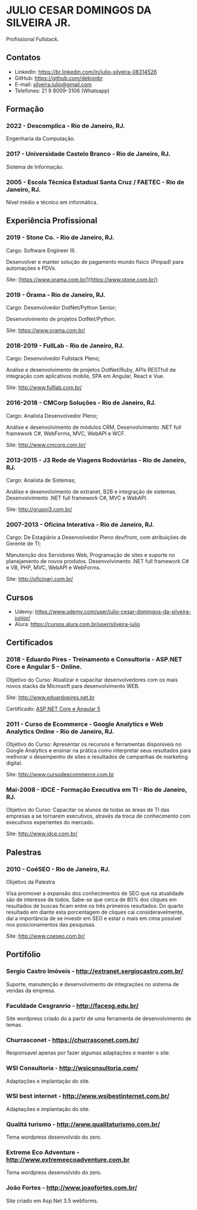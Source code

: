 # JULIO CESAR DOMINGOS DA SILVEIRA JR.
Profissional Fullstack.

## Contatos
- LinkedIn: https://br.linkedin.com/in/julio-silveira-08314526
- GitHub: https://github.com/dekionbr
- E-mail: silveira.julio@gmail.com
- Telefones: 21 9 8009-3106 (Whatsapp)


## Formação

### 2022 - Descomplica - Rio de Janeiro, RJ.
  Engenharia da Computação.

### 2017 - Universidade Castelo Branco - Rio de Janeiro, RJ.
  Sistema de Informação.

### 2005 - Escola Técnica Estadual Santa Cruz / FAETEC - Rio de Janeiro, RJ.
  Nível médio e técnico em informática.


## Experiência Profissional

### 2019 - Stone Co. - Rio de Janeiro, RJ.
  Cargo: Software Engineer III.
 
  Desenvolver e manter solução de pagamento mundo fisico (Pinpad) para automações e PDVs.
  
  Site: [https://www.orama.com.br/](https://www.stone.com.br/)
  
### 2019 - Órama - Rio de Janeiro, RJ.
  Cargo: Desenvolvedor DotNet/Python Senior;
 
  Desenvolvimento de projetos DotNet/Python.
  
  Site: https://www.orama.com.br/
  
### 2018-2019 - FullLab - Rio de Janeiro, RJ.
  Cargo: Desenvolvedor Fullstack Pleno;
 
  Análise e desenvolvimento de projetos DotNet/Ruby, APIs RESTfull de integração com aplicativos mobile, SPA em Angular, React e Vue.
    
  Site: http://www.fulllab.com.br/

### 2016-2018 - CMCorp Soluções - Rio de Janeiro, RJ.
  Cargo: Analista Desenvolvedor Pleno;
 
  Análise e desenvolvimento de módulos CRM, Desenvolvimento .NET full framework C#, WebForms, MVC, WebAPI e WCF.
  
  Site: http://www.cmcorp.com.br/

### 2013-2015 -	J3 Rede de Viagens Rodoviárias - Rio de Janeiro, RJ.
  Cargo: Analista de Sistemas;
  
  Análise e desenvolvimento de extranet, B2B e integração de sistemas. Desenvolvimento .NET full framework C#, MVC e WebAPI.
  
  Site: http://grupoj3.com.br/

### 2007-2013 - Oficina Interativa - Rio de Janeiro, RJ.
  Cargo: De Estagiário a Desenvolvedor Pleno dev/front, com atribuições de Gerente de TI;
  
  Manutenção dos Servidores Web, Programação de sites e suporte no planejamento de novos produtos. Desenvolvimento .NET full framework C# e VB, PHP, MVC, WebAPI e WebForms.

  Site: http://oficinarj.com.br/

## Cursos

- Udemy: https://www.udemy.com/user/julio-cesar-domingos-da-silveira-junior/
- Alura: https://cursos.alura.com.br/user/silveira-julio

## Certificados
 
### 2018 - Eduardo Pires - Treinamento e Consultoria - ASP.NET Core e Angular 5 - Online.

Objetivo do Curso:
Atualizar e capacitar desenvolvedores com os mais novos stacks da Microsoft para desenvolvimento WEB.
 
Site: http://www.eduardopires.net.br

Certificado: [ASP.NET Core e Angular 5](https://github.com/dekionbr/Sobre/blob/master/Julio%20Cesar%20Silveira.pdf)

### 2011 - Curso de Ecommerce - Google Analytics e Web Analytics Online - Rio de Janeiro, RJ.

Objetivo do Curso:
Apresentar os recursos e ferramentas disponíveis no Google Analytics e ensinar na prática como interpretar seus resultados para melhorar o desempenho de sites e resultados de campanhas de marketing digital.
 
Site: http://www.cursodeecommerce.com.br

### Mai-2008 - IDCE - Formação Executiva em TI - Rio de Janeiro, RJ.

Objetivo do Curso:
Capacitar os alunos de todas as áreas de TI das empresas a se tornarem executivos, através da troca de conhecimento com executivos experientes do mercado.

Site: http://www.idce.com.br/

## Palestras

### 2010 - CoéSEO - Rio de Janeiro, RJ.
Objetivo da Palestra

Visa promover a expansão dos conhecimentos de SEO que na atualidade são de interesse de todos. Sabe-se que cerca de 80% dos cliques em resultados de buscas ficam entre os três primeiros resultados. Do quarto resultado em diante esta porcentagem de cliques cai consideravelmente, daí a importância de se investir em SEO e estar o mais em cima possível nos posicionamentos das pesquisas.
   
Site: http://www.coeseo.com.br/

## Portifólio

### Sergio Castro Imóveis - http://extranet.sergiocastro.com.br/
Suporte, manutenção e desenvolvimento de integrações no sistema de vendas da empresa.

### Faculdade Cesgranrio - http://facesg.edu.br/
Site wordpress criado do a partir de uma ferramenta de desenvolvimento de temas.

### Churrasconet - https://churrasconet.com.br/
Responsavel apenas por fazer algumas adaptações e manter o site.

### WSI Consultoria - http://wsiconsultoria.com/
Adaptações e implantação do site.

### WSI best internet - http://www.wsibestinternet.com.br/
Adaptações e implantação do site.

### Qualitá turismo - http://www.qualitaturismo.com.br/
Tema wordpress desenvolvido do zero.

### Extreme Eco Adventure - http://www.extremeecoadventure.com.br
Tema wordpress desenvolvido do zero.

### João Fortes - http://www.joaofortes.com.br/
Site criado em Asp.Net 3.5 webforms.





